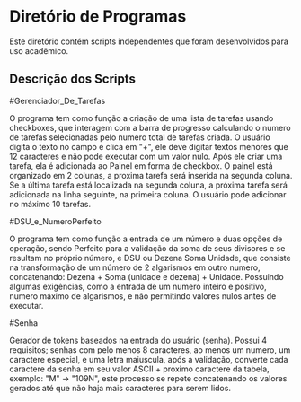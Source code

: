 # Diretório de Programas

Este diretório contém scripts independentes que foram desenvolvidos para uso acadêmico.

## Descrição dos Scripts


#Gerenciador_De_Tarefas

O programa tem como função a criação de uma lista de tarefas usando checkboxes, que interagem com a barra de progresso calculando o numero de tarefas selecionadas pelo numero total de tarefas criada.
O usuário digita o texto no campo e clica em "+", ele deve digitar textos menores que 12 caracteres e não pode executar com um valor nulo.
Após ele criar uma tarefa, ela é adicionada ao Painel em forma de checkbox. O painel está organizado em 2 colunas, a proxima tarefa será inserida na segunda coluna. 
Se a última tarefa está localizada na segunda coluna, a próxima tarefa será adicionada na linha seguinte, na primeira coluna. O usuário pode adicionar no máximo 10 tarefas.

#DSU_e_NumeroPerfeito

O programa tem como função a entrada de um número e duas opções de operação, sendo Perfeito para a validação da soma de seus divisores e se resultam no próprio número, e DSU ou Dezena Soma Unidade, que consiste na transformação de um número de 2 algarismos em outro numero, concatenando: Dezena + Soma (unidade e dezena) + Unidade.
Possuindo algumas exigências, como a entrada de um numero inteiro e positivo, numero máximo de algarismos, e não permitindo valores nulos antes de executar. 

#Senha

Gerador de tokens baseados na entrada do usuário (senha). Possui 4 requisitos; senhas com pelo menos 8 caracteres, ao menos um numero, um caractere especial, e uma letra maiuscula, após a validação, converte cada caractere da senha em seu valor ASCII + proximo caractere da tabela, exemplo: "M" -> "109N", este processo se repete concatenando os valores gerados até que não haja mais caracteres para serem lidos.
